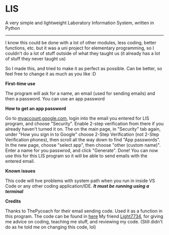 # LIS
A very simple and lightweight Laboratory Information System, written in Python

------------------------------------------------------------------------------

I know this could be done with a lot of other modules, less coding, better functions, etc. but it was a uni project for elementary programming, so I couldn't do a lot of stuff outside of what they taught us (it already has a lot of stuff they never taught us)

So I made this, and tried to make it as perfect as possible. Can be better, so feel free to change it as much as you like :D


**First-time use**

The program will ask for a name, an email (used for sending emails) and then a password. You can use an app password


**How to get an app password**

Go to [myaccount.google.com](https://myaccount.google.com), login into the email you entered for LIS program, and choose "Security". Enable 2-step verification from there if you already haven't turned it on. The on the main page, in "Security" tab again, under "How you sign in to Google" choose 2-Step Verification (not 2-Step Verification phones), then scroll all the way down to find "App passwords". In the new page, choose "select app", then choose "other (custom name)". Enter a name for you passwrod, and click "Generate". Done! You can now use this for this LIS program so it will be able to send emails with the entered email.

**Known issues**

This code will hve problems with system path when you run in inside VS Code or any other coding application/IDE. ***It must be running using a terminal***


**Credits**

Thanks to ThePycoach for their email sending code. Used it as a function in this program. The code can be found in [here](https://github.com/thepycoach/automation/blob/main/Send%20Emails.py)
My friend [Light7734](https://github.com/Light7734), for giving me advice on coding, teaching me stuff, and reviewing my code. (Still didn't do as he told me on changing this code, lol)
